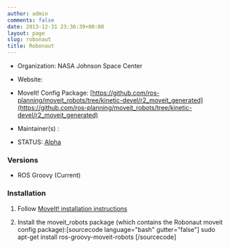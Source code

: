 ```yaml
---
author: admin
comments: false
date: 2013-12-31 23:36:39+00:00
layout: page
slug: robonaut
title: Robonaut
---
```



	
  * Organization: NASA Johnson Space Center

	
  * Website:

	
  * MoveIt! Config Package: [https://github.com/ros-planning/moveit_robots/tree/kinetic-devel/r2_moveit_generated](https://github.com/ros-planning/moveit_robots/tree/kinetic-devel/r2_moveit_generated)

	
  * Maintainer(s) :

	
  * STATUS: [Alpha](/about/moveit-status#status-code-robots)




### Versions





	
  * ROS Groovy (Current)




### Installation





	
  1. Follow [MoveIt! installation instructions](/install)

	
  2. Install the moveit_robots package (which contains the Robonaut moveit config package):[sourcecode language="bash" gutter="false"]
sudo apt-get install ros-groovy-moveit-robots
[/sourcecode]


